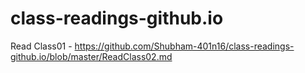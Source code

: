 # class-readings-github.io
Read Class01 - https://github.com/Shubham-401n16/class-readings-github.io/blob/master/ReadClass02.md
